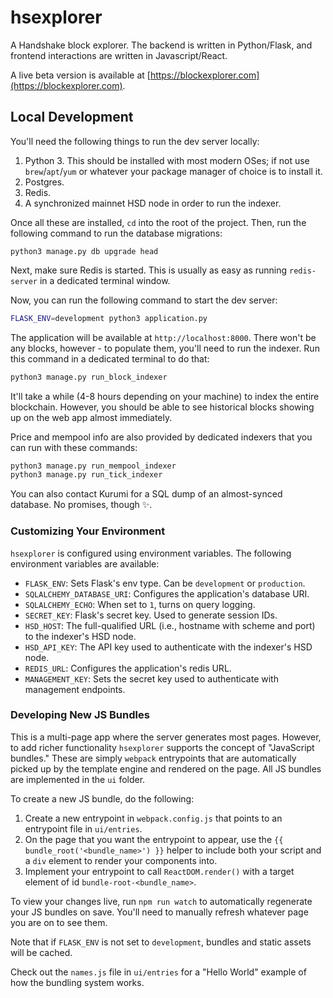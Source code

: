 # hsexplorer

A Handshake block explorer. The backend is written in Python/Flask, and frontend interactions are written in Javascript/React.

A live beta version is available at [https://blockexplorer.com](https://blockexplorer.com). 

## Local Development

You'll need the following things to run the dev server locally:

1. Python 3. This should be installed with most modern OSes; if not use `brew`/`apt`/`yum` or whatever your package manager of choice is to install it.
2. Postgres.
3. Redis.
4. A synchronized mainnet HSD node in order to run the indexer.

Once all these are installed, `cd` into the root of the project. Then, run the following command to run the database migrations:

```
python3 manage.py db upgrade head
```

Next, make sure Redis is started. This is usually as easy as running `redis-server` in a dedicated terminal window.

Now, you can run the following command to start the dev server:

```bash
FLASK_ENV=development python3 application.py
```

The application will be available at `http://localhost:8000`. There won't be any blocks, however - to populate them, you'll need to run the indexer. Run this command in a dedicated terminal to do that:

```bash
python3 manage.py run_block_indexer
```

It'll take a while (4-8 hours depending on your machine) to index the entire blockchain. However, you should be able to see historical blocks showing up on the web app almost immediately.

Price and mempool info are also provided by dedicated indexers that you can run with these commands:

```bash
python3 manage.py run_mempool_indexer
python3 manage.py run_tick_indexer
```

You can also contact Kurumi for a SQL dump of an almost-synced database. No promises, though ✨.

### Customizing Your Environment

`hsexplorer` is configured using environment variables. The following environment variables are available:

- `FLASK_ENV`: Sets Flask's env type. Can be `development` or `production`.
- `SQLALCHEMY_DATABASE_URI`: Configures the application's database URI.
- `SQLALCHEMY_ECHO`: When set to `1`, turns on query logging.
- `SECRET_KEY`: Flask's secret key. Used to generate session IDs.
- `HSD_HOST`: The full-qualified URL (i.e., hostname with scheme and port) to the indexer's HSD node.
- `HSD_API_KEY`: The API key used to authenticate with the indexer's HSD node.
- `REDIS_URL`: Configures the application's redis URL.
- `MANAGEMENT_KEY`: Sets the secret key used to authenticate with management endpoints.

### Developing New JS Bundles

This is a multi-page app where the server generates most pages. However, to add richer functionality `hsexplorer` supports the concept of "JavaScript bundles." These are simply `webpack` entrypoints that are automatically picked up by the template engine and rendered on the page. All JS bundles are implemented in the `ui` folder.


To create a new JS bundle, do the following:

1. Create a new entrypoint in `webpack.config.js` that points to an entrypoint file in `ui/entries`.
2. On the page that you want the entrypoint to appear, use the `{{ bundle_root('<bundle_name>') }}` helper to include both your script and a `div` element to render your components into.
3. Implement your entrypoint to call `ReactDOM.render()` with a target element of id `bundle-root-<bundle_name>`.

To view your changes live, run `npm run watch` to automatically regenerate your JS bundles on save. You'll need to manually refresh whatever page you are on to see them.

Note that if `FLASK_ENV` is not set to `development`, bundles and static assets will be cached.

Check out the `names.js` file in `ui/entries` for a "Hello World" example of how the bundling system works.